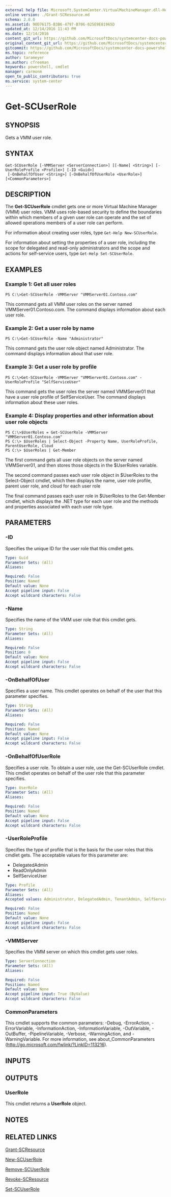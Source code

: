 ```yaml
---
external help file: Microsoft.SystemCenter.VirtualMachineManager.dll-Help.xml
online version: ./Grant-SCResource.md
schema: 2.0.0
ms.assetid: 90D76175-B3B6-4797-B706-025E9E81965D
updated_at: 12/14/2016 11:43 PM
ms.date: 12/14/2016
content_git_url: https://github.com/MicrosoftDocs/systemcenter-docs-powershell/blob/master/systemcenter-cmdlets/SystemCenter2016/VirtualMachineManager/v1.0/Get-SCUserRole.md
original_content_git_url: https://github.com/MicrosoftDocs/systemcenter-docs-powershell/blob/master/systemcenter-cmdlets/SystemCenter2016/VirtualMachineManager/v1.0/Get-SCUserRole.md
gitcommit: https://github.com/MicrosoftDocs/systemcenter-docs-powershell/blob/96cd9bd2780eb6b78c540fa00d3b8a4313e3ed40/systemcenter-cmdlets/SystemCenter2016/VirtualMachineManager/v1.0/Get-SCUserRole.md
ms.topic: reference
author: tarameyer
ms.author: cfreeman
keywords: powershell, cmdlet
manager: carmonm
open_to_public_contributors: true
ms.service: system-center
---
```


# Get-SCUserRole

## SYNOPSIS
Gets a VMM user role.

## SYNTAX

```
Get-SCUserRole [-VMMServer <ServerConnection>] [[-Name] <String>] [-UserRoleProfile <Profile>] [-ID <Guid>]
 [-OnBehalfOfUser <String>] [-OnBehalfOfUserRole <UserRole>] [<CommonParameters>]
```

## DESCRIPTION
The **Get-SCUserRole** cmdlet gets one or more Virtual Machine Manager (VMM) user roles.
VMM uses role-based security to define the boundaries within which members of a given user role can operate and the set of allowed operations members of a user role can perform.

For information about creating user roles, type `Get-Help New-SCUserRole`.

For information about setting the properties of a user role, including the scope for delegated and read-only administrators and the scope and actions for self-service users, type `Get-Help Set-SCUserRole`.

## EXAMPLES

### Example 1: Get all user roles
```
PS C:\>Get-SCUserRole -VMMServer "VMMServer01.Contoso.com"
```

This command gets all VMM user roles on the server named VMMServer01.Contoso.com.
The command displays information about each user role.

### Example 2: Get a user role by name
```
PS C:\>Get-SCUserRole -Name "Administrator"
```

This command gets the user role object named Administrator.
The command displays information about that user role.

### Example 3: Get a user role by profile
```
PS C:\>Get-SCUserRole -VMMServer "VMMServer01.Contoso.com" -UserRoleProfile "SelfServiceUser"
```

This command gets the user roles the server named VMMServer01 that have a user role profile of SelfServiceUser.
The command displays information about these user roles.

### Example 4: Display properties and other information about user role objects
```
PS C:\>$UserRoles = Get-SCUserRole -VMMServer "VMMServer01.Contoso.com"
PS C:\> $UserRoles | Select-Object -Property Name, UserRoleProfile, ParentUserRole, Cloud
PS C:\> $UserRoles | Get-Member
```

The first command gets all user role objects on the server named VMMServer01, and then stores those objects in the $UserRoles variable.

The second command passes each user role object in $UserRoles to the Select-Object cmdlet, which then displays the name, user role profile, parent user role, and cloud for each user role

The final command passes each user role in $UserRoles to the Get-Member cmdlet, which displays the .NET type for each user role and the methods and properties associated with each user role type.

## PARAMETERS

### -ID
Specifies the unique ID for the user role that this cmdlet gets.

```yaml
Type: Guid
Parameter Sets: (All)
Aliases: 

Required: False
Position: Named
Default value: None
Accept pipeline input: False
Accept wildcard characters: False
```

### -Name
Specifies the name of the VMM user role that this cmdlet gets.

```yaml
Type: String
Parameter Sets: (All)
Aliases: 

Required: False
Position: 0
Default value: None
Accept pipeline input: False
Accept wildcard characters: False
```

### -OnBehalfOfUser
Specifies a user name.
This cmdlet operates on behalf of the user that this parameter specifies.

```yaml
Type: String
Parameter Sets: (All)
Aliases: 

Required: False
Position: Named
Default value: None
Accept pipeline input: False
Accept wildcard characters: False
```

### -OnBehalfOfUserRole
Specifies a user role.
To obtain a user role, use the Get-SCUserRole cmdlet.
This cmdlet operates on behalf of the user role that this parameter specifies.

```yaml
Type: UserRole
Parameter Sets: (All)
Aliases: 

Required: False
Position: Named
Default value: None
Accept pipeline input: False
Accept wildcard characters: False
```

### -UserRoleProfile
Specifies the type of profile that is the basis for the user roles that this cmdlet gets.
The acceptable values for this parameter are:

- DelegatedAdmin
- ReadOnlyAdmin
- SelfServiceUser

```yaml
Type: Profile
Parameter Sets: (All)
Aliases: 
Accepted values: Administrator, DelegatedAdmin, TenantAdmin, SelfServiceUser, ReadOnlyAdmin

Required: False
Position: Named
Default value: None
Accept pipeline input: False
Accept wildcard characters: False
```

### -VMMServer
Specifies the VMM server on which this cmdlet gets user roles.

```yaml
Type: ServerConnection
Parameter Sets: (All)
Aliases: 

Required: False
Position: Named
Default value: None
Accept pipeline input: True (ByValue)
Accept wildcard characters: False
```

### CommonParameters
This cmdlet supports the common parameters: -Debug, -ErrorAction, -ErrorVariable, -InformationAction, -InformationVariable, -OutVariable, -OutBuffer, -PipelineVariable, -Verbose, -WarningAction, and -WarningVariable. For more information, see about_CommonParameters (http://go.microsoft.com/fwlink/?LinkID=113216).

## INPUTS

## OUTPUTS

### UserRole
This cmdlet returns a **UserRole** object.

## NOTES

## RELATED LINKS

[Grant-SCResource](xref:SystemCenter2016/VirtualMachineManager/v1.0/Grant-SCResource.md)

[New-SCUserRole](xref:SystemCenter2016/VirtualMachineManager/v1.0/New-SCUserRole.md)

[Remove-SCUserRole](xref:SystemCenter2016/VirtualMachineManager/v1.0/Remove-SCUserRole.md)

[Revoke-SCResource](xref:SystemCenter2016/VirtualMachineManager/v1.0/Revoke-SCResource.md)

[Set-SCUserRole](xref:SystemCenter2016/VirtualMachineManager/v1.0/Set-SCUserRole.md)

